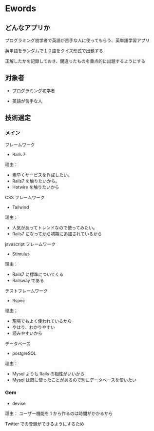 # Ewords

## どんなアプリか

プログラミング初学者で英語が苦手な人に使ってもらう、英単語学習アプリ

英単語をランダムで１０語をクイズ形式で出題する

正解したかを記録しておき、間違ったものを重点的に出題するようにする

## 対象者

- プログラミング初学者

- 英語が苦手な人

## 技術選定

### メイン

フレームワーク

- Rails 7

理由：

- 素早くサービスを作成したい。
- Rails7 を触りたいから。
- Hotwire を触りたいから

CSS フレームワーク

- Tailwind

理由：

- 人気があってトレンドなので使ってみたい。
- Rails7 になってから初期に追加されているから

javascript フレームワーク

- Stimulus

理由：

- Rails7 に標準についてくる
- Railsway である

テストフレームワーク

- Rspec

理由；

- 現場でもよく使われているから
- やはり、わかりやすい
- 読みやすいから

データベース

- postgreSQL

理由：

- Mysql よりも Rails の相性がいいから
- Mysql は既に使ったことがあるので別にデータベースを使いたい

### Gem

- devise

理由：
ユーザー機能を 1 から作るのは時間がかかるから

Twitter での登録ができるようにするため
